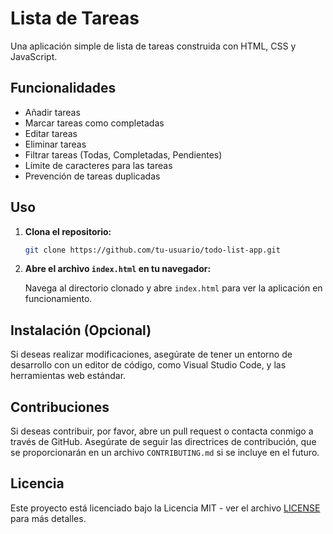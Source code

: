 # Lista de Tareas

Una aplicación simple de lista de tareas construida con HTML, CSS y JavaScript.

## Funcionalidades

- Añadir tareas
- Marcar tareas como completadas
- Editar tareas
- Eliminar tareas
- Filtrar tareas (Todas, Completadas, Pendientes)
- Límite de caracteres para las tareas
- Prevención de tareas duplicadas

## Uso

1. **Clona el repositorio:**

    ```bash
    git clone https://github.com/tu-usuario/todo-list-app.git
    ```

2. **Abre el archivo `index.html` en tu navegador:**

    Navega al directorio clonado y abre `index.html` para ver la aplicación en funcionamiento.

## Instalación (Opcional)

Si deseas realizar modificaciones, asegúrate de tener un entorno de desarrollo con un editor de código, como Visual Studio Code, y las herramientas web estándar.

## Contribuciones

Si deseas contribuir, por favor, abre un pull request o contacta conmigo a través de GitHub. Asegúrate de seguir las directrices de contribución, que se proporcionarán en un archivo `CONTRIBUTING.md` si se incluye en el futuro.

## Licencia

Este proyecto está licenciado bajo la Licencia MIT - ver el archivo [LICENSE](LICENSE) para más detalles.

